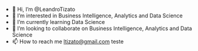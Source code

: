 - 👋 Hi, I’m @LeandroTizato
- 👀 I’m interested in Business Intelligence, Analytics and Data Science
- 🌱 I’m currently learning Data Science
- 💞️ I’m looking to collaborate on Business Intelligence, Analytics and Data Science
- 📫 How to reach me ltizato@gmail.com
teste
<!---
LeandroTizato/LeandroTizato is a ✨ special ✨ repository because its `README.md` (this file) appears on your GitHub profile.
You can click the Preview link to take a look at your changes.
--->
